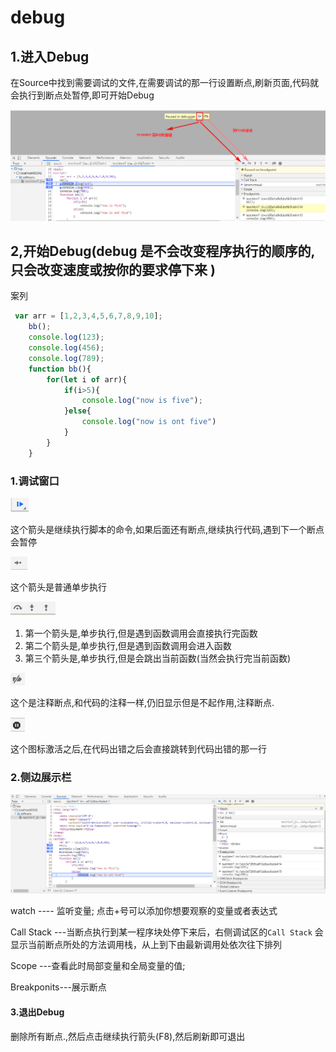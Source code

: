 # debug

## 1.进入Debug

在Source中找到需要调试的文件,在需要调试的那一行设置断点,刷新页面,代码就会执行到断点处暂停,即可开始Debug

![avatar](./img/7s.png)

## 2,开始Debug(debug 是不会改变程序执行的顺序的, 只会改变速度或按你的要求停下来  )

案列

```js
 var arr = [1,2,3,4,5,6,7,8,9,10];
    bb();
    console.log(123);
    console.log(456);
    console.log(789);
    function bb(){
        for(let i of arr){
            if(i>5){
                console.log("now is five");
            }else{
                console.log("now is ont five")
            }
        }
    }
```

### 1.调试窗口

![avatar](./img/1s.png)

这个箭头是继续执行脚本的命令,如果后面还有断点,继续执行代码,遇到下一个断点会暂停

![avatar](./img/3s.png)

这个箭头是普通单步执行

![avatar](./img/4s.png)

1. 第一个箭头是,单步执行,但是遇到函数调用会直接执行完函数
2. 第二个箭头是,单步执行,但是遇到函数调用会进入函数
3. 第三个箭头是,单步执行,但是会跳出当前函数(当然会执行完当前函数)

![avatar](./img/5s.png)

这个是注释断点,和代码的注释一样,仍旧显示但是不起作用,注释断点.

![avatar](./img/6s.png)

这个图标激活之后,在代码出错之后会直接跳转到代码出错的那一行

### 2.侧边展示栏

![avatar](./img/all.png)

watch ---- 监听变量;
点击+号可以添加你想要观察的变量或者表达式

Call Stack ---当断点执行到某一程序块处停下来后，右侧调试区的`Call Stack` 会显示当前断点所处的方法调用栈，从上到下由最新调用处依次往下排列

Scope ---查看此时局部变量和全局变量的值;

Breakponits---展示断点

#### 3.退出Debug

删除所有断点.,然后点击继续执行箭头(F8),然后刷新即可退出
